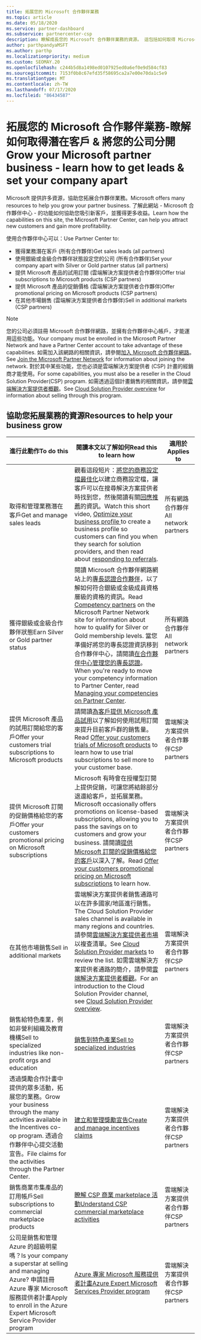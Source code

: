 ```yaml
---
title: 拓展您的 Microsoft 合作夥伴業務
ms.topic: article
ms.date: 05/18/2020
ms.service: partner-dashboard
ms.subservice: partnercenter-csp
description: 瞭解成長您的 Microsoft 合作夥伴業務的資源。 這包括如何取得 Microsoft 的銷售潛在客戶（參考）。
author: parthpandyaMSFT
ms.author: parthp
ms.localizationpriority: medium
ms.custom: SEOMAY.20
ms.openlocfilehash: c244b5d8a1498ed0107925ed0a6ef0e9d584cf83
ms.sourcegitcommit: 7153f0b8c67efd35f58695ca2a7e00e70da1c5e9
ms.translationtype: MT
ms.contentlocale: zh-TW
ms.lasthandoff: 07/17/2020
ms.locfileid: "86434587"
---
```

# <a name="grow-your-microsoft-partner-business---learn-how-to-get-leads--set-your-company-apart"></a><span data-ttu-id="cd963-104">拓展您的 Microsoft 合作夥伴業務-瞭解如何取得潛在客戶 & 將您的公司分開</span><span class="sxs-lookup"><span data-stu-id="cd963-104">Grow your Microsoft partner business - learn how to get leads & set your company apart</span></span>

<span data-ttu-id="cd963-105">Microsoft 提供許多資源，協助您拓展合作夥伴業務。</span><span class="sxs-lookup"><span data-stu-id="cd963-105">Microsoft offers many resources to help you grow your partner business.</span></span> <span data-ttu-id="cd963-106">了解此網站 - Microsoft 合作夥伴中心 - 的功能如何協助您吸引新客戶，並獲得更多收益。</span><span class="sxs-lookup"><span data-stu-id="cd963-106">Learn how the capabilities on this site, the Microsoft Partner Center, can help you attract new customers and gain more profitability.</span></span>

<span data-ttu-id="cd963-107">使用合作夥伴中心可以：</span><span class="sxs-lookup"><span data-stu-id="cd963-107">Use Partner Center to:</span></span>

- <span data-ttu-id="cd963-108">獲得業務潛在客戶 (所有合作夥伴)</span><span class="sxs-lookup"><span data-stu-id="cd963-108">Get sales leads (all partners)</span></span>
- <span data-ttu-id="cd963-109">使用銀級或金級合作夥伴狀態設定您的公司 (所有合作夥伴)</span><span class="sxs-lookup"><span data-stu-id="cd963-109">Set your company apart with Silver or Gold partner status (all partners)</span></span>
- <span data-ttu-id="cd963-110">提供 Microsoft 產品的試用訂閱 (雲端解決方案提供者合作夥伴)</span><span class="sxs-lookup"><span data-stu-id="cd963-110">Offer trial subscriptions to Microsoft products (CSP partners)</span></span>
- <span data-ttu-id="cd963-111">提供 Microsoft 產品的促銷價格 (雲端解決方案提供者合作夥伴)</span><span class="sxs-lookup"><span data-stu-id="cd963-111">Offer promotional pricing on Microsoft products (CSP partners)</span></span>
- <span data-ttu-id="cd963-112">在其他市場銷售 (雲端解決方案提供者合作夥伴)</span><span class="sxs-lookup"><span data-stu-id="cd963-112">Sell in additional markets (CSP partners)</span></span>

> [!NOTE]  
> <span data-ttu-id="cd963-113">您的公司必須註冊 Microsoft 合作夥伴網路，並擁有合作夥伴中心帳戶，才能運用這些功能。</span><span class="sxs-lookup"><span data-stu-id="cd963-113">Your company must be enrolled in the Microsoft Partner Network and have a Partner Center account to take advantage of these capabilities.</span></span> <span data-ttu-id="cd963-114">如需加入該網路的相關資訊，請參閱[加入 Microsoft 合作夥伴網路](mpn-overview.md)。</span><span class="sxs-lookup"><span data-stu-id="cd963-114">See [Join the Microsoft Partner Network](mpn-overview.md) for information about joining the network.</span></span> <span data-ttu-id="cd963-115">對於其中某些功能，您也必須是雲端解決方案提供者 (CSP) 計畫的經銷商才能使用。</span><span class="sxs-lookup"><span data-stu-id="cd963-115">For some capabilities, you must also be a reseller in the Cloud Solution Provider(CSP) program.</span></span> <span data-ttu-id="cd963-116">如需透過這個計畫銷售的相關資訊，請參閱[雲端解決方案提供者概觀](csp-overview.md)。</span><span class="sxs-lookup"><span data-stu-id="cd963-116">See [Cloud Solution Provider overview](csp-overview.md) for information about selling through this program.</span></span>

## <a name="resources-to-help-your-business-grow"></a><span data-ttu-id="cd963-117">協助您拓展業務的資源</span><span class="sxs-lookup"><span data-stu-id="cd963-117">Resources to help your business grow</span></span>

|  <span data-ttu-id="cd963-118">**進行此動作**</span><span class="sxs-lookup"><span data-stu-id="cd963-118">**To do this**</span></span>  |  <span data-ttu-id="cd963-119">**閱讀本文以了解如何**</span><span class="sxs-lookup"><span data-stu-id="cd963-119">**Read this to learn how**</span></span>  |  <span data-ttu-id="cd963-120">**適用於**</span><span class="sxs-lookup"><span data-stu-id="cd963-120">**Applies to**</span></span>  |
|--------------|-----------|--------------
| <span data-ttu-id="cd963-121">取得和管理業務潛在客戶</span><span class="sxs-lookup"><span data-stu-id="cd963-121">Get and manage sales leads</span></span> | <span data-ttu-id="cd963-122">觀看這段短片：[將您的商務設定檔最佳化](https://player.vimeo.com/video/252788046 )以建立商務設定檔，讓客戶可以在搜尋解決方案提供者時找到您，然後閱讀有關[回應推薦](responding-to-referrals.md)的資訊。</span><span class="sxs-lookup"><span data-stu-id="cd963-122">Watch this short video, [Optimize your business profile ](https://player.vimeo.com/video/252788046 ) to create a business profile so customers can find you when they search for solution providers, and then read about [responding to referrals](responding-to-referrals.md).</span></span> | <span data-ttu-id="cd963-123">所有網路合作夥伴</span><span class="sxs-lookup"><span data-stu-id="cd963-123">All network partners</span></span> |
| <span data-ttu-id="cd963-124">獲得銀級或金級合作夥伴狀態</span><span class="sxs-lookup"><span data-stu-id="cd963-124">Earn Silver or Gold partner status</span></span> | <span data-ttu-id="cd963-125">閱讀 Microsoft 合作夥伴網路網站上的[專長認證合作夥伴](https://partner.microsoft.com/membership/competencies)，以了解如何符合銀級或金級成員資格層級的資格的資訊。</span><span class="sxs-lookup"><span data-stu-id="cd963-125">Read [Competency partners](https://partner.microsoft.com/membership/competencies) on the Microsoft Partner Network site for information about how to qualify for Silver or Gold membership levels.</span></span> <span data-ttu-id="cd963-126">當您準備好將您的專長認證資訊移到合作夥伴中心，請閱讀[在合作夥伴中心管理您的專長認證](competencies.md)。</span><span class="sxs-lookup"><span data-stu-id="cd963-126">When you're ready to move your competency information to Partner Center, read [Managing your competencies on Partner Center](competencies.md).</span></span> | <span data-ttu-id="cd963-127">所有網路合作夥伴</span><span class="sxs-lookup"><span data-stu-id="cd963-127">All network partners</span></span> |
| <span data-ttu-id="cd963-128">提供 Microsoft 產品的試用訂閱給您的客戶</span><span class="sxs-lookup"><span data-stu-id="cd963-128">Offer your customers trial subscriptions to Microsoft products</span></span> | <span data-ttu-id="cd963-129">請閱讀[為客戶提供 Microsoft 產品試用](offer-your-customers-trials-of-microsoft-products.md)以了解如何使用試用訂閱來提升目前客戶群的銷售量。</span><span class="sxs-lookup"><span data-stu-id="cd963-129">Read [Offer your customers trials of Microsoft products](offer-your-customers-trials-of-microsoft-products.md) to learn how to use trial subscriptions to sell more to your customer base.</span></span>| <span data-ttu-id="cd963-130">雲端解決方案提供者合作夥伴</span><span class="sxs-lookup"><span data-stu-id="cd963-130">CSP partners</span></span> |
| <span data-ttu-id="cd963-131">提供 Microsoft 訂閱的促銷價格給您的客戶</span><span class="sxs-lookup"><span data-stu-id="cd963-131">Offer your customers promotional pricing on Microsoft subscriptions</span></span> | <span data-ttu-id="cd963-132">Microsoft 有時會在授權型訂閱上提供促銷，可讓您將結餘部分退還給客戶，並拓展業務。</span><span class="sxs-lookup"><span data-stu-id="cd963-132">Microsoft occasionally offers promotions on license-based subscriptions, allowing you to pass the savings on to customers and grow your business.</span></span> <span data-ttu-id="cd963-133">請閱讀[提供 Microsoft 訂閱的促銷價格給您的客戶](promotions.md)以深入了解。</span><span class="sxs-lookup"><span data-stu-id="cd963-133">Read [Offer your customers promotional pricing on Microsoft subscriptions](promotions.md) to learn how.</span></span> | <span data-ttu-id="cd963-134">雲端解決方案提供者合作夥伴</span><span class="sxs-lookup"><span data-stu-id="cd963-134">CSP partners</span></span> |
| <span data-ttu-id="cd963-135">在其他市場銷售</span><span class="sxs-lookup"><span data-stu-id="cd963-135">Sell in additional markets</span></span> | <span data-ttu-id="cd963-136">雲端解決方案提供者銷售通路可以在許多國家/地區進行銷售。</span><span class="sxs-lookup"><span data-stu-id="cd963-136">The Cloud Solution Provider sales channel is available in many regions and countries.</span></span> <span data-ttu-id="cd963-137">請參閱[雲端解決方案提供者市場](agreements.md)以複查清單。</span><span class="sxs-lookup"><span data-stu-id="cd963-137">See [Cloud Solution Provider markets](agreements.md) to review the list.</span></span> <span data-ttu-id="cd963-138">如需雲端解決方案提供者通路的簡介，請參閱[雲端解決方案提供者概觀](csp-overview.md)。</span><span class="sxs-lookup"><span data-stu-id="cd963-138">For an introduction to the Cloud Solution Provider channel, see [Cloud Solution Provider overview](csp-overview.md).</span></span>  | <span data-ttu-id="cd963-139">雲端解決方案提供者合作夥伴</span><span class="sxs-lookup"><span data-stu-id="cd963-139">CSP partners</span></span> |
<span data-ttu-id="cd963-140">銷售給特色產業，例如非營利組織及教育機構</span><span class="sxs-lookup"><span data-stu-id="cd963-140">Sell to specialized industries like non-profit orgs and education</span></span>|[<span data-ttu-id="cd963-141">銷售到特色產業</span><span class="sxs-lookup"><span data-stu-id="cd963-141">Sell to specialized industries</span></span>](get-special-pricing-for-offers.md)|<span data-ttu-id="cd963-142">雲端解決方案提供者合作夥伴</span><span class="sxs-lookup"><span data-stu-id="cd963-142">CSP partners</span></span>|
|<span data-ttu-id="cd963-143">透過獎勵合作計畫中提供的眾多活動，拓展您的業務。</span><span class="sxs-lookup"><span data-stu-id="cd963-143">Grow your business through the many activities available in the Incentives co-op program.</span></span> <span data-ttu-id="cd963-144">透過合作夥伴中心提交活動宣告。</span><span class="sxs-lookup"><span data-stu-id="cd963-144">File claims for the activities through the Partner Center.</span></span>| [<span data-ttu-id="cd963-145">建立和管理獎勵宣告</span><span class="sxs-lookup"><span data-stu-id="cd963-145">Create and manage incentives claims</span></span>](create-incentives-claims.md)|<span data-ttu-id="cd963-146">雲端解決方案提供者合作夥伴</span><span class="sxs-lookup"><span data-stu-id="cd963-146">CSP partners</span></span>|
|<span data-ttu-id="cd963-147">銷售商業市集產品的訂用帳戶</span><span class="sxs-lookup"><span data-stu-id="cd963-147">Sell subscriptions to commercial marketplace products</span></span>|[<span data-ttu-id="cd963-148">瞭解 CSP 商業 marketplace 活動</span><span class="sxs-lookup"><span data-stu-id="cd963-148">Understand CSP commercial marketplace activities</span></span>](csp-commercial-marketplace-overview.md)|<span data-ttu-id="cd963-149">雲端解決方案提供者合作夥伴</span><span class="sxs-lookup"><span data-stu-id="cd963-149">CSP partners</span></span>|
|<span data-ttu-id="cd963-150">公司是銷售和管理 Azure 的超級明星嗎？</span><span class="sxs-lookup"><span data-stu-id="cd963-150">Is your company a superstar at selling and managing Azure?</span></span> <span data-ttu-id="cd963-151">申請註冊 Azure 專家 Microsoft 服務提供者計畫</span><span class="sxs-lookup"><span data-stu-id="cd963-151">Apply to enroll in the Azure Expert Microsoft Service Provider program</span></span>|[<span data-ttu-id="cd963-152">Azure 專家 Microsoft 服務提供者計畫</span><span class="sxs-lookup"><span data-stu-id="cd963-152">Azure Expert Microsoft Services Provider program</span></span>](azure-expert-msp.md)|<span data-ttu-id="cd963-153">雲端解決方案提供者合作夥伴</span><span class="sxs-lookup"><span data-stu-id="cd963-153">CSP partners</span></span>|
